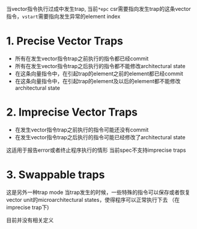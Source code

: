 
当vector指令执行过成中发生trap, 当前`*epc` csr需要指向发生trap的这条vector指令，`vstart`需要指向发生异常的element index

# 1. Precise Vector Traps

* 所有在发生vector指令trap之前执行的指令都已经commit
* 所有在发生vector指令trap之后执行的指令都不能修改architectural state
* 在这条向量指令中，在引起trap的element之前的element都已经commit
* 在这条向量指令中，在引起trap的element及以后的element都不能修改architectural state


# 2. Imprecise Vector Traps

* 在发生vector指令trap之前执行的指令可能还没有commit
* 在发生vector指令trap之后执行的指令可能已经修改了architectural state

这适用于报告error或者终止程序执行的情形
当前spec不支持imprecise traps

# 3. Swappable traps

这是另外一种trap mode
当trap发生的时候，一些特殊的指令可以保存或者恢复vector unit的microarchitectural states，使得程序可以正常执行下去 （在imprecise trap下)

目前并没有相关定义
